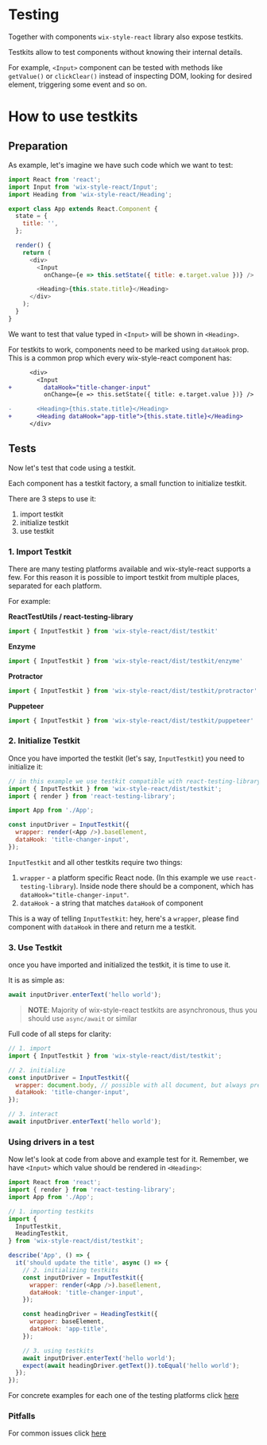 # Testing

Together with components `wix-style-react` library also expose testkits.

Testkits allow to test components without knowing their internal details.

For example, `<Input>` component can be tested with methods like `getValue()` or `clickClear()` instead of inspecting DOM, looking for desired element, triggering some event and so on.

# How to use testkits

## Preparation

As example, let's imagine we have such code which we want to test:

```js
import React from 'react';
import Input from 'wix-style-react/Input';
import Heading from 'wix-style-react/Heading';

export class App extends React.Component {
  state = {
    title: '',
  };

  render() {
    return (
      <div>
        <Input
          onChange={e => this.setState({ title: e.target.value })} />

        <Heading>{this.state.title}</Heading>
      </div>
    );
  }
}
```

We want to test that value typed in `<Input>` will be shown in `<Heading>`.

For testkits to work, components need to be marked using `dataHook` prop.
This is a common prop which every wix-style-react component has:

```diff
      <div>
        <Input
+         dataHook="title-changer-input"
          onChange={e => this.setState({ title: e.target.value })} />

-       <Heading>{this.state.title}</Heading>
+       <Heading dataHook="app-title">{this.state.title}</Heading>
      </div>
```

## Tests

Now let's test that code using a testkit.

Each component has a testkit factory, a small function to initialize testkit.

There are 3 steps to use it:
1. import testkit
2. initialize testkit
3. use testkit

### 1. Import Testkit

There are many testing platforms available and wix-style-react supports a few. For this reason it is possible to import testkit from multiple places, separated for each platform.

For example:

**ReactTestUtils / react-testing-library**
```js
import { InputTestkit } from 'wix-style-react/dist/testkit'
```

**Enzyme**
```js
import { InputTestkit } from 'wix-style-react/dist/testkit/enzyme'
```

**Protractor**
```js
import { InputTestkit } from 'wix-style-react/dist/testkit/protractor'
```

**Puppeteer**
```js
import { InputTestkit } from 'wix-style-react/dist/testkit/puppeteer'
```

### 2. Initialize Testkit

Once you have imported the testkit (let's say, `InputTestkit`) you need to initialize it:

```js
// in this example we use testkit compatible with react-testing-library
import { InputTestkit } from 'wix-style-react/dist/testkit';
import { render } from 'react-testing-library';

import App from './App';

const inputDriver = InputTestkit({
  wrapper: render(<App />).baseElement,
  dataHook: 'title-changer-input',
});
```

`InputTestkit` and all other testkits require two things:

1. `wrapper` - a platform specific React node. (In this example we use `react-testing-library`). Inside node there should be a component, which has `dataHook="title-changer-input"`.
2. `dataHook` - a string that matches `dataHook` of component

This is a way of telling `InputTestkit`: hey, here's a `wrapper`, please find component with `dataHook` in there and return me a testkit.

### 3. Use Testkit

once you have imported and initialized the testkit, it is time to use it.

It is as simple as:

```js
await inputDriver.enterText('hello world');
```

> **NOTE**: Majority of wix-style-react testkits are asynchronous, thus you should use `async/await` or similar

Full code of all steps for clarity:

```js
// 1. import
import { InputTestkit } from 'wix-style-react/dist/testkit';

// 2. initialize
const inputDriver = InputTestkit({
  wrapper: document.body, // possible with all document, but always prefer a more specific node
  dataHook: 'title-changer-input',
});

// 3. interact
await inputDriver.enterText('hello world');
```

### Using drivers in a test

Now let's look at code from above and example test for it. Remember, we
have `<Input>` which value should be rendered in `<Heading>`:

```js
import React from 'react';
import { render } from 'react-testing-library';
import App from './App';

// 1. importing testkits
import {
  InputTestkit,
  HeadingTestkit,
} from 'wix-style-react/dist/testkit';

describe('App', () => {
  it('should update the title', async () => {
    // 2. initializing testkits
    const inputDriver = InputTestkit({
      wrapper: render(<App />).baseElement,
      dataHook: 'title-changer-input',
    });

    const headingDriver = HeadingTestkit({
      wrapper: baseElement,
      dataHook: 'app-title',
    });

    // 3. using testkits
    await inputDriver.enterText('hello world');
    expect(await headingDriver.getText()).toEqual('hello world');
  });
});
```
 For concrete examples for each one of the testing platforms click [here](https://github.com/wix/wix-style-react/blob/master/docs/usage/testing_examples.md)

### Pitfalls

For common issues click [here](https://github.com/wix/wix-style-react/blob/master/docs/usage/testing_pitfalls.md)
